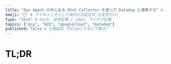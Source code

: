 ```yaml
---
title: "Ops Agent の中にある Otel Collector を使って Datadog と連携する" # 記事のタイトル
emoji: "🔭" # アイキャッチとして使われる絵文字（1文字だけ）
type: "tech" # tech: 技術記事 / idea: アイデア記事
topics: ["gcp", "GCE", "googlecloud", "datadog"]
published: false # 公開設定（falseにすると下書き）
---
```


# TL;DR
